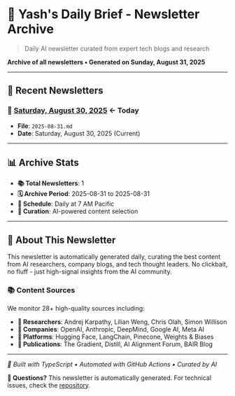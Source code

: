 # 📰 Yash's Daily Brief - Newsletter Archive

> Daily AI newsletter curated from expert tech blogs and research

**Archive of all newsletters • Generated on Sunday, August 31, 2025**

---

## 📅 Recent Newsletters

### 🌟 [Saturday, August 30, 2025](./2025-08-31.md) ← Today

- **File**: `2025-08-31.md`
- **Date**: Saturday, August 30, 2025 (Current)


---

## 📊 Archive Stats

- **📚 Total Newsletters**: 1
- **🗓️ Archive Period**: 2025-08-31 to 2025-08-31
- **📅 Schedule**: Daily at 7 AM Pacific
- **🤖 Curation**: AI-powered content selection

---

## 🎯 About This Newsletter

This newsletter is automatically generated daily, curating the best content from AI researchers, company blogs, and tech thought leaders. No clickbait, no fluff - just high-signal insights from the AI community.

### 📚 Content Sources

We monitor 28+ high-quality sources including:

- **🧠 Researchers**: Andrej Karpathy, Lilian Weng, Chris Olah, Simon Willison
- **🏢 Companies**: OpenAI, Anthropic, DeepMind, Google AI, Meta AI  
- **🔧 Platforms**: Hugging Face, LangChain, Pinecone, Weights & Biases
- **📝 Publications**: The Gradient, Distill, AI Alignment Forum, BAIR Blog

---

*🤖 Built with TypeScript • Automated with GitHub Actions • Curated by AI*

**📧 Questions?** This newsletter is automatically generated. For technical issues, check the [repository](https://github.com/yashvardhan90/newsletter).
